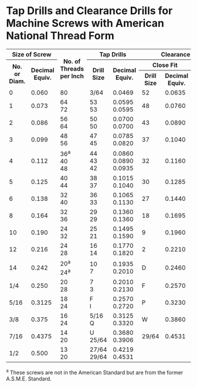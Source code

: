 # Tap Drills and Clearance Drills for Machine Screws with American National Thread Form

<table>
  <tr>
    <th colspan="2">Size of Screw</th>
    <th rowspan="3">No. of Threads per Inch</th>
    <th colspan="2">Tap Drills</th>
    <th colspan="4">Clearance Hole Drills</th>
  </tr>
  <tr>
    <th rowspan="2">No. or Diam.</th>
    <th rowspan="2">Decimal Equiv.</th>
    <th rowspan="2">Drill Size</th>
    <th rowspan="2">Decimal Equiv.</th>
    <th colspan="2">Close Fit</th>
    <th colspan="2">Free Fit</th>
  </tr>
  <tr>
    <th>Drill Size</th>
    <th>Decimal Equiv.</th>
    <th>Drill Size</th>
    <th>Decimal Equiv.</th>
  </tr>
  <tr>
    <td>0</td>
    <td>0.060</td>
    <td>80</td>
    <td>3/64</td>
    <td>0.0469</td>
    <td>52</td>
    <td>0.0635</td>
    <td>50</td>
    <td>0.0700</td>
  </tr>
  <tr>
    <td>1</td>
    <td>0.073</td>
    <td>64 <br> 72</td>
    <td>53 <br> 53</td>
    <td>0.0595 <br> 0.0595</td>
    <td>48</td>
    <td>0.0760</td>
    <td>46</td>
    <td>0.0810</td>
  </tr>
  <tr>
    <td>2</td>
    <td>0.086</td>
    <td>56 <br> 64</td>
    <td>50 <br> 50</td>
    <td>0.0700 <br> 0.0700</td>
    <td>43</td>
    <td>0.0890</td>
    <td>41</td>
    <td>0.0960</td>
  </tr>
  <tr>
    <td>3</td>
    <td>0.099</td>
    <td>48 <br> 56</td>
    <td>47 <br> 45</td>
    <td>0.0785 <br> 0.0820</td>
    <td>37</td>
    <td>0.1040</td>
    <td>35</td>
    <td>0.1100</td>
  </tr>
  <tr>
    <td>4</td>
    <td>0.112</td>
    <td>36<sup>a</sup> <br> 40 <br> 48</td>
    <td>44 <br> 43 <br> 42</td>
    <td>0.0860 <br> 0.0890 <br> 0.0935</td>
    <td>32</td>
    <td>0.1160</td>
    <td>30</td>
    <td>0.1285</td>
  </tr>
  <tr>
    <td>5</td>
    <td>0.125</td>
    <td>40 <br> 44</td>
    <td>38 <br> 37</td>
    <td>0.1015 <br> 0.1040</td>
    <td>30</td>
    <td>0.1285</td>
    <td>29</td>
    <td>0.1360</td>
  </tr>
  <tr>
    <td>6</td>
    <td>0.138</td>
    <td>32 <br> 40</td>
    <td>36 <br> 33</td>
    <td>0.1065 <br> 0.1130</td>
    <td>27</td>
    <td>0.1440</td>
    <td>25</td>
    <td>0.1495</td>
  </tr>
  <tr>
    <td>8</td>
    <td>0.164</td>
    <td>32 <br> 36</td>
    <td>29 <br> 29</td>
    <td>0.1360 <br> 0.1360</td>
    <td>18</td>
    <td>0.1695</td>
    <td>16</td>
    <td>0.1770</td>
  </tr>
  <tr>
    <td>10</td>
    <td>0.190</td>
    <td>24 <br> 32</td>
    <td>25 <br> 21</td>
    <td>0.1495 <br> 0.1590</td>
    <td>9</td>
    <td>0.1960</td>
    <td>7</td>
    <td>0.2010</td>
  </tr>
  <tr>
    <td>12</td>
    <td>0.216</td>
    <td>24 <br> 28</td>
    <td>16 <br> 14</td>
    <td>0.1770 <br> 0.1820</td>
    <td>2</td>
    <td>0.2210</td>
    <td>1</td>
    <td>0.2280</td>
  </tr>
  <tr>
    <td>14</td>
    <td>0.242</td>
    <td>20<sup>a</sup> <br> 24<sup>a</sup></td>
    <td>10 <br> 7</td>
    <td>0.1935 <br> 0.2010</td>
    <td>D</td>
    <td>0.2460</td>
    <td>F</td>
    <td>0.2570</td>
  </tr>
  <tr>
    <td>1/4</td>
    <td>0.250</td>
    <td>20 <br> 28</td>
    <td>7 <br> 3</td>
    <td>0.2010 <br> 0.2130</td>
    <td>F</td>
    <td>0.2570</td>
    <td>H</td>
    <td>0.2660</td>
  </tr>
  <tr>
    <td>5/16</td>
    <td>0.3125</td>
    <td>18 <br> 24</td>
    <td>F <br> I</td>
    <td>0.2570 <br> 0.2720</td>
    <td>P</td>
    <td>0.3230</td>
    <td>Q</td>
    <td>0.3320</td>
  </tr>
  <tr>
    <td>3/8</td>
    <td>0.375</td>
    <td>16 <br> 24</td>
    <td>5/16 <br> Q</td>
    <td>0.3125 <br> 0.3320</td>
    <td>W</td>
    <td>0.3860</td>
    <td>X</td>
    <td>0.3970</td>
  </tr>
  <tr>
    <td>7/16</td>
    <td>0.4375</td>
    <td>14 <br> 20</td>
    <td>U <br> 25/64</td>
    <td>0.3680 <br> 0.3906</td>
    <td>29/64</td>
    <td>0.4531</td>
    <td>15/32</td>
    <td>0.4687</td>
  </tr>
  <tr>
    <td>1/2</td>
    <td>0.500</td>
    <td>13 <br> 20</td>
    <td>27/64 <br> 29/64</td>
    <td>0.4219 <br> 0.4531</td>
  </tr>
</table>
<sup>a</sup> These screws are not in the American Standard but are from the former A.S.M.E. Standard.
